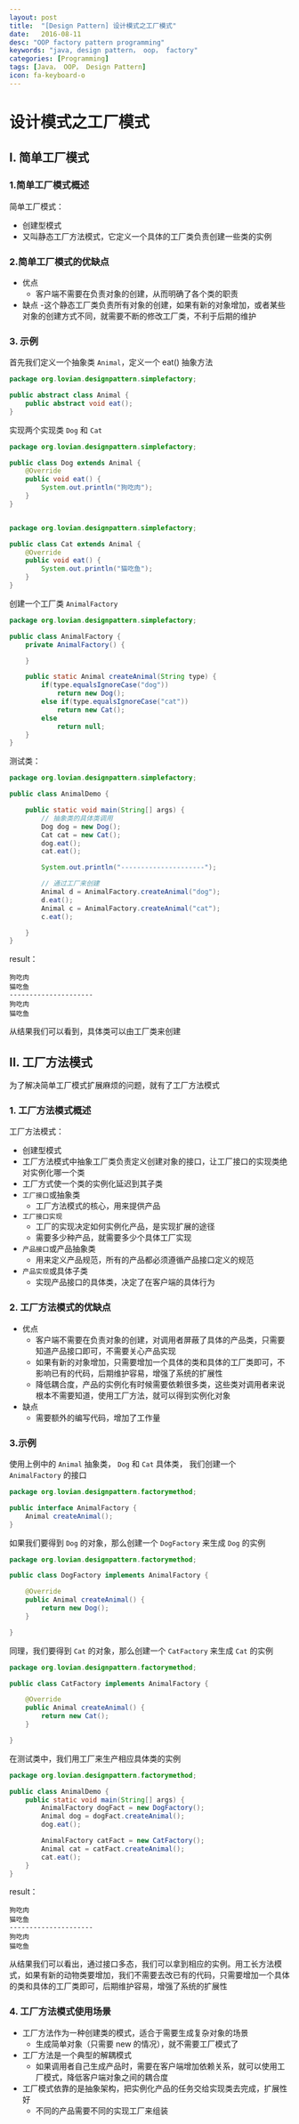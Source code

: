 ```yaml
---
layout: post
title:  "[Design Pattern] 设计模式之工厂模式"
date:   2016-08-11
desc: "OOP factory pattern programming"
keywords: "java, design pattern， oop， factory"
categories: [Programming]
tags: [Java， OOP， Design Pattern]
icon: fa-keyboard-o
---
```



# 设计模式之工厂模式

## I. 简单工厂模式

### 1.简单工厂模式概述

简单工厂模式：

-	创建型模式
-	又叫静态工厂方法模式，它定义一个具体的工厂类负责创建一些类的实例

### 2.简单工厂模式的优缺点

-	优点
	-	客户端不需要在负责对象的创建，从而明确了各个类的职责
-	缺点
	-这个静态工厂类负责所有对象的创建，如果有新的对象增加，或者某些对象的创建方式不同，就需要不断的修改工厂类，不利于后期的维护

### 3. 示例

首先我们定义一个抽象类 ```Animal```，定义一个 eat() 抽象方法

```java
package org.lovian.designpattern.simplefactory;

public abstract class Animal {
	public abstract void eat();
}
```

实现两个实现类 ```Dog``` 和 ```Cat```

```java
package org.lovian.designpattern.simplefactory;

public class Dog extends Animal {
	@Override
	public void eat() {
		System.out.println("狗吃肉");
	}
}


package org.lovian.designpattern.simplefactory;

public class Cat extends Animal {
	@Override
	public void eat() {
		System.out.println("猫吃鱼");
	}
}
```

创建一个工厂类 ```AnimalFactory```

```java
package org.lovian.designpattern.simplefactory;

public class AnimalFactory {
	private AnimalFactory() {

	}

	public static Animal createAnimal(String type) {
		if(type.equalsIgnoreCase("dog"))
			return new Dog();
		else if(type.equalsIgnoreCase("cat"))
			return new Cat();
		else
			return null;
	}
}
```

测试类：

```java
package org.lovian.designpattern.simplefactory;

public class AnimalDemo {

	public static void main(String[] args) {
		// 抽象类的具体类调用
		Dog dog = new Dog();
		Cat cat = new Cat();
		dog.eat();
		cat.eat();

		System.out.println("---------------------");

		// 通过工厂来创建
		Animal d = AnimalFactory.createAnimal("dog");
		d.eat();
		Animal c = AnimalFactory.createAnimal("cat");
		c.eat();

	}
}
```

result：

```
狗吃肉
猫吃鱼
---------------------
狗吃肉
猫吃鱼
```

从结果我们可以看到，具体类可以由工厂类来创建

## II. 工厂方法模式

为了解决简单工厂模式扩展麻烦的问题，就有了工厂方法模式

### 1. 工厂方法模式概述

工厂方法模式：

-	创建型模式
-	工厂方法模式中抽象工厂类负责定义创建对象的接口，让工厂接口的实现类绝对实例化哪一个类
-	工厂方式使一个类的实例化延迟到其子类
-	```工厂接口```或抽象类
	-	工厂方法模式的核心，用来提供产品
-	```工厂接口实现```
	-	工厂的实现决定如何实例化产品，是实现扩展的途径
	-	需要多少种产品，就需要多少个具体工厂实现
-	```产品接口```或产品抽象类
	-	用来定义产品规范，所有的产品都必须遵循产品接口定义的规范
-	```产品实现```或具体子类
	-	实现产品接口的具体类，决定了在客户端的具体行为


### 2. 工厂方法模式的优缺点

-	优点
	-	客户端不需要在负责对象的创建，对调用者屏蔽了具体的产品类，只需要知道产品接口即可，不需要关心产品实现
	-	如果有新的对象增加，只需要增加一个具体的类和具体的工厂类即可，不影响已有的代码，后期维护容易，增强了系统的扩展性
	-	降低耦合度，产品的实例化有时候需要依赖很多类，这些类对调用者来说根本不需要知道，使用工厂方法，就可以得到实例化对象
-	缺点
	-	需要额外的编写代码，增加了工作量

### 3.示例

使用上例中的 ```Animal``` 抽象类， ```Dog``` 和 ```Cat``` 具体类， 我们创建一个 ```AnimalFactory``` 的接口

```java
package org.lovian.designpattern.factorymethod;

public interface AnimalFactory {
	Animal createAnimal();
}
```

如果我们要得到 ```Dog``` 的对象，那么创建一个 ```DogFactory``` 来生成 ```Dog``` 的实例

```java
package org.lovian.designpattern.factorymethod;

public class DogFactory implements AnimalFactory {

	@Override
	public Animal createAnimal() {
		return new Dog();
	}

}
```

同理，我们要得到 ```Cat``` 的对象，那么创建一个 ```CatFactory``` 来生成 ```Cat``` 的实例

```java
package org.lovian.designpattern.factorymethod;

public class CatFactory implements AnimalFactory {

	@Override
	public Animal createAnimal() {
		return new Cat();
	}

}
```

在测试类中，我们用工厂来生产相应具体类的实例

```java
package org.lovian.designpattern.factorymethod;

public class AnimalDemo {
	public static void main(String[] args) {
		AnimalFactory dogFact = new DogFactory();
		Animal dog = dogFact.createAnimal();
		dog.eat();

		AnimalFactory catFact = new CatFactory();
		Animal cat = catFact.createAnimal();
		cat.eat();
	}
}
```

result：

```
狗吃肉
猫吃鱼
---------------------
狗吃肉
猫吃鱼
```

从结果我们可以看出，通过接口多态，我们可以拿到相应的实例。用工长方法模式，如果有新的动物类要增加，我们不需要去改已有的代码，只需要增加一个具体的类和具体的工厂类即可，后期维护容易，增强了系统的扩展性


### 4. 工厂方法模式使用场景

-	工厂方法作为一种创建类的模式，适合于需要生成复杂对象的场景
	-	生成简单对象（只需要 new 的情况），就不需要工厂模式了
-	工厂方法是一个典型的解耦模式
	-	如果调用者自己生成产品时，需要在客户端增加依赖关系，就可以使用工厂模式，降低客户端对象之间的耦合度
-	工厂模式依靠的是抽象架构，把实例化产品的任务交给实现类去完成，扩展性好
	-	不同的产品需要不同的实现工厂来组装
